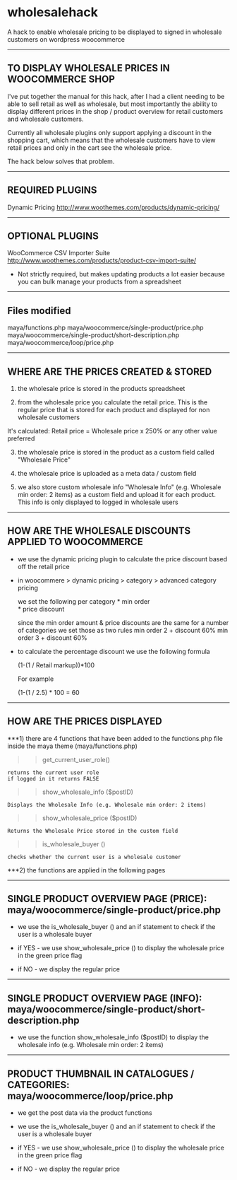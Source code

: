 wholesalehack
=============

A hack to enable wholesale pricing to be displayed to signed in wholesale customers on wordpress woocommerce

------------------
TO DISPLAY WHOLESALE PRICES IN WOOCOMMERCE SHOP
------------------

I've put together the manual for this hack, after I had a client needing to be able to 
sell retail as well as wholesale, but most importantly the ability to display different
prices in the shop / product overview for retail customers and wholesale customers.

Currently all wholesale plugins only support applying a discount in the shopping cart, which 
means that the wholesale customers have to view retail prices and only in the cart see the
wholesale price.

The hack below solves that problem.

----------------------------------------
REQUIRED PLUGINS
----------------------------------------

Dynamic Pricing
http://www.woothemes.com/products/dynamic-pricing/

----------------------------------------
OPTIONAL PLUGINS
----------------------------------------

WooCommerce CSV Importer Suite
http://www.woothemes.com/products/product-csv-import-suite/

- Not strictly required, but makes updating products a lot easier because you can 
bulk manage your products from a spreadsheet

----------------------------------------
Files modified
----------------------------------------
maya/functions.php
maya/woocommerce/single-product/price.php
maya/woocommerce/single-product/short-description.php
maya/woocommerce/loop/price.php

----------------------------------------
WHERE ARE THE PRICES CREATED & STORED
----------------------------------------

1) the wholesale price is stored in the products spreadsheet

2) from the wholesale price you calculate the retail price.  This is the regular
price that is stored for each product and displayed for non wholesale customers

It's calculated:  Retail price = Wholesale price x 250% or any other value preferred

3) the wholesale price is stored in the product as a custom field called "Wholesale Price"

4) the wholesale price is uploaded as a meta data / custom field

5) we also store custom wholesale info "Wholesale Info" (e.g. Wholesale min order: 2 items) 
as a custom field and upload it for each product.  This info is only displayed to logged in 
wholesale users

----------------------------------------
HOW ARE THE WHOLESALE DISCOUNTS APPLIED TO WOOCOMMERCE
----------------------------------------

- we use the dynamic pricing plugin to calculate the price discount based off the retail price

- in woocommere > dynamic pricing > category > advanced category pricing

	we set the following per category 
		* min order  
		* price discount
		
	since the min order amount & price discounts are the same for a number of categories 
	we set those as two rules
		min order 2 + discount 60%
		min order 3 + discount 60%
		
- to calculate the percentage discount we use the following formula
	
	(1-(1 / Retail markup))*100
	
	For example
	
	(1-(1 / 2.5) * 100 = 60
	

----------------------------------------
HOW ARE THE PRICES DISPLAYED
----------------------------------------

***1) there are 4 functions that have been added to the functions.php file inside the maya theme (maya/functions.php)

>> get_current_user_role() 
	
	returns the current user role
	if logged in it returns FALSE	
	
>> show_wholesale_info ($postID)

	Displays the Wholesale Info (e.g. Wholesale min order: 2 items)

>> show_wholesale_price ($postID)
	
	Returns the Wholesale Price stored in the custom field
	
>> is_wholesale_buyer ()

	checks whether the current user is a wholesale customer


***2) the functions are applied in the following pages

-------
SINGLE PRODUCT OVERVIEW PAGE (PRICE): maya/woocommerce/single-product/price.php
-------

- we use the is_wholesale_buyer () and an if statement to check if the user is a wholesale buyer

- if YES - we use show_wholesale_price () to display the wholesale price in the green price flag

- if NO - we display the regular price


-------
SINGLE PRODUCT OVERVIEW PAGE (INFO): maya/woocommerce/single-product/short-description.php
-------

- we use the function show_wholesale_info ($postID) to display the wholesale info (e.g. Wholesale min order: 2 items)


-------
PRODUCT THUMBNAIL IN CATALOGUES / CATEGORIES: maya/woocommerce/loop/price.php
-------

- we get the post data via the product functions

- we use the is_wholesale_buyer () and an if statement to check if the user is a wholesale buyer

- if YES - we use show_wholesale_price () to display the wholesale price in the green price flag

- if NO - we display the regular price
